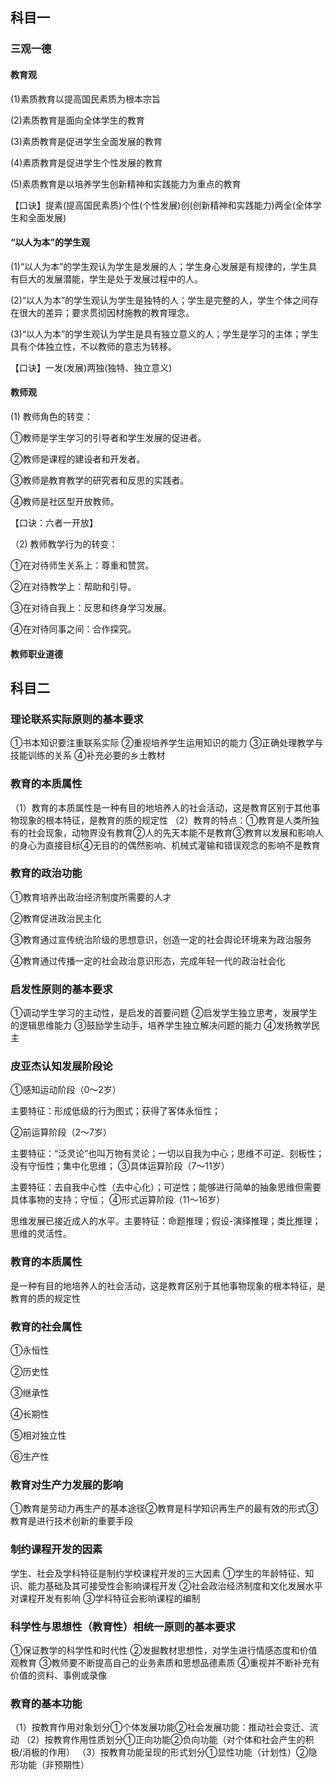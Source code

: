 ## 科目一

### 三观一德

#### **教育观**

(1)素质教育以提高国民素质为根本宗旨

(2)素质教育是面向全体学生的教育

(3)素质教育是促进学生全面发展的教育

(4)素质教育是促进学生个性发展的教育

(5)素质教育是以培养学生创新精神和实践能力为重点的教育

【口诀】提素(提高国民素质)个性(个性发展)创(创新精神和实践能力)两全(全体学生和全面发展)

#### **“以人为本”的学生观**

(1)“以人为本”的学生观认为学生是发展的人；学生身心发展是有规律的，学生具有巨大的发展潜能，学生是处于发展过程中的人。

(2)“以人为本”的学生观认为学生是独特的人；学生是完整的人，学生个体之间存在很大的差异；要求贯彻因材施教的教育理念。

(3)“以人为本”的学生观认为学生是具有独立意义的人；学生是学习的主体；学生具有个体独立性，不以教师的意志为转移。

【口诀】一发(发展)两独(独特、独立意义)

#### **教师观**

(1)  教师角色的转变：

①教师是学生学习的引导者和学生发展的促进者。

②教师是课程的建设者和开发者。

③教师是教育教学的研究者和反思的实践者。

④教师是社区型开放教师。

【口诀：六者一开放】

（2) 教师教学行为的转变：

①在对待师生关系上：尊重和赞赏。

②在对待教学上：帮助和引导。

③在对待自我上：反思和终身学习发展。

④在对待同事之间：合作探究。

#### 教师职业道德

## 科目二

### 理论联系实际原则的基本要求

①书本知识要注重联系实际
②重视培养学生运用知识的能力
③正确处理教学与技能训练的关系
④补充必要的乡土教材

### 教育的本质属性

（1）教育的本质属性是一种有目的地培养人的社会活动，这是教育区别于其他事物现象的根本特征，是教育的质的规定性
（2）教育的特点：①教育是人类所独有的社会现象，动物界没有教育②人的先天本能不是教育③教育以发展和影响人的身心为直接目标④无目的的偶然影响、机械式灌输和错误观念的影响不是教育

### 教育的政治功能

①教育培养出政治经济制度所需要的人才

②教育促进政治民主化

③教育通过宣传统治阶级的思想意识，创造一定的社会舆论环境来为政治服务

④教育通过传播一定的社会政治意识形态，完成年轻一代的政治社会化

### 启发性原则的基本要求

①调动学生学习的主动性，是启发的首要问题
②启发学生独立思考，发展学生的逻辑思维能力
③鼓励学生动手，培养学生独立解决问题的能力
④发扬教学民主

### 皮亚杰认知发展阶段论

①感知运动阶段（0～2岁）

主要特征：形成低级的行为图式；获得了客体永恒性；

②前运算阶段（2～7岁）

主要特征：“泛灵论”也叫万物有灵论；一切以自我为中心；思维不可逆、刻板性；没有守恒性；集中化思维；
③具体运算阶段（7～11岁）

主要特征：去自我中心性（去中心化）；可逆性；能够进行简单的抽象思维但需要具体事物的支持；守恒；
④形式运算阶段（11～16岁）

思维发展已接近成人的水平。主要特征：命题推理；假设-演绎推理；类比推理；思维的灵活性。

### 教育的本质属性

是一种有目的地培养人的社会活动，这是教育区别于其他事物现象的根本特征，是教育的质的规定性

### 教育的社会属性

①永恒性

②历史性

③继承性

④长期性

⑤相对独立性

⑥生产性

### 教育对生产力发展的影响

①教育是劳动力再生产的基本途径②教育是科学知识再生产的最有效的形式③教育是进行技术创新的重要手段

### 制约课程开发的因素

学生、社会及学科特征是制约学校课程开发的三大因素
①学生的年龄特征、知识、能力基础及其可接受性会影响课程开发
②社会政治经济制度和文化发展水平对课程开发有影响
③学科特征会影响课程的编制

### 科学性与思想性（教育性）相统一原则的基本要求

①保证教学的科学性和时代性
②发掘教材思想性，对学生进行情感态度和价值观教育
③教师要不断提高自己的业务素质和思想品德素质
④重视并不断补充有价值的资料、事例或录像

### 教育的基本功能

（1）按教育作用对象划分①个体发展功能②社会发展功能：推动社会变迁、流动
（2）按教育作用性质划分①正向功能②负向功能（对个体和社会产生的积极/消极的作用）
（3）按教育功能呈现的形式划分①显性功能（计划性）②隐形功能（非预期性）

